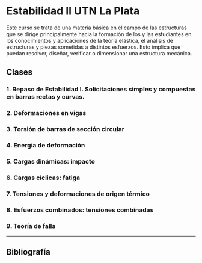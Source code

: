 # Estabilidad II UTN La Plata

Este curso se trata de una materia básica en el campo de las estructuras que se dirige principalmente hacia
la formación de los y las estudiantes en los conocimientos y aplicaciones de la teoría elástica, el análisis de estructuras y piezas sometidas a distintos esfuerzos. Esto implica que puedan resolver, diseñar, verificar o dimensionar una estructura mecánica. 



## Clases
### 1. Repaso de Estabilidad I.  Solicitaciones simples y compuestas en barras rectas y curvas.

### 2. Deformaciones en vigas 

### 3. Torsión de barras de sección circular

### 4. Energía de deformación 

### 5. Cargas dinámicas: impacto

### 6. Cargas cíclicas: fatiga 

### 7. Tensiones y deformaciones de origen térmico 

### 8. Esfuerzos combinados: tensiones combinadas 

### 9. Teoría de falla 


---

## Bibliografía
